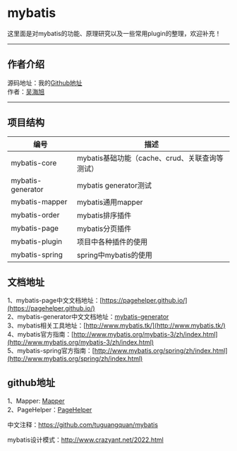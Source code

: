 # mybatis
这里面是对mybatis的功能、原理研究以及一些常用plugin的整理，欢迎补充！

---

## 作者介绍
源码地址：我的[Github地址](https://github.com/benjaminwhx)  
作者：[吴海旭](http://benjaminwhx.com)


---

## 项目结构

| 编号 | 描述 |
|--------|--------|
|mybatis-core |mybatis基础功能（cache、crud、关联查询等测试） |
|mybatis-generator |mybatis generator测试 |
|mybatis-mapper |mybatis通用mapper |
|mybatis-order |mybatis排序插件 |
|mybatis-page |mybatis分页插件 |
|mybatis-plugin |项目中各种插件的使用 |
|mybatis-spring |spring中mybatis的使用 |

## 文档地址

1、mybatis-page中文文档地址：[https://pagehelper.github.io/](https://pagehelper.github.io/)  
2、mybatis-generator中文文档地址：[mybatis-generator](http://mbg.cndocs.tk/index.html)  
3、mybatis相关工具地址：[http://www.mybatis.tk/](http://www.mybatis.tk/)  
4、mybatis官方指南：[http://www.mybatis.org/mybatis-3/zh/index.html](http://www.mybatis.org/mybatis-3/zh/index.html)  
5、mybatis-spring官方指南：[http://www.mybatis.org/spring/zh/index.html](http://www.mybatis.org/spring/zh/index.html)  

## github地址

1、Mapper: [Mapper](https://github.com/abel533/Mapper)  
2、PageHelper：[PageHelper](https://github.com/pagehelper/Mybatis-PageHelper)  

中文注释：https://github.com/tuguangquan/mybatis

mybatis设计模式：http://www.crazyant.net/2022.html

